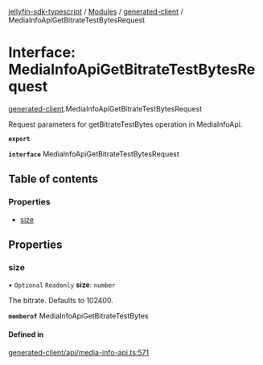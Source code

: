 [jellyfin-sdk-typescript](../README.md) / [Modules](../modules.md) / [generated-client](../modules/generated_client.md) / MediaInfoApiGetBitrateTestBytesRequest

# Interface: MediaInfoApiGetBitrateTestBytesRequest

[generated-client](../modules/generated_client.md).MediaInfoApiGetBitrateTestBytesRequest

Request parameters for getBitrateTestBytes operation in MediaInfoApi.

**`export`**

**`interface`** MediaInfoApiGetBitrateTestBytesRequest

## Table of contents

### Properties

- [size](generated_client.MediaInfoApiGetBitrateTestBytesRequest.md#size)

## Properties

### size

• `Optional` `Readonly` **size**: `number`

The bitrate. Defaults to 102400.

**`memberof`** MediaInfoApiGetBitrateTestBytes

#### Defined in

[generated-client/api/media-info-api.ts:571](https://github.com/thornbill/jellyfin-sdk-typescript/blob/0f61f16/src/generated-client/api/media-info-api.ts#L571)

